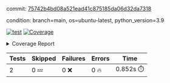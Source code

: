 commit: [75742b4bd08a521ead41c875185da06d32da7318](https://github.com/rcmdnk/s3-reader/tree/75742b4bd08a521ead41c875185da06d32da7318)

condition: branch=main, os=ubuntu-latest, python_version=3.9

[![test](https://github.com/rcmdnk/s3-reader/actions/workflows/test.yml/badge.svg)](https://github.com/rcmdnk/s3-reader/actions/runs/13270952050)
<a href="https://github.com/rcmdnk/s3-reader/blob/75742b4bd08a521ead41c875185da06d32da7318/README.md"><img alt="Coverage" src="https://img.shields.io/badge/Coverage-35%25-red.svg" /></a><details><summary>Coverage Report </summary><table><tr><th>File</th><th>Stmts</th><th>Miss</th><th>Cover</th><th>Missing</th></tr><tbody><tr><td colspan="5"><b>src/s3_reader</b></td></tr><tr><td>&nbsp; &nbsp;<a href="https://github.com/rcmdnk/s3-reader/blob/75742b4bd08a521ead41c875185da06d32da7318/src/s3_reader/file.py">file.py</a></td><td>91</td><td>62</td><td>32%</td><td><a href="https://github.com/rcmdnk/s3-reader/blob/75742b4bd08a521ead41c875185da06d32da7318/src/s3_reader/file.py#L59-L62">59&ndash;62</a>, <a href="https://github.com/rcmdnk/s3-reader/blob/75742b4bd08a521ead41c875185da06d32da7318/src/s3_reader/file.py#L65">65</a>, <a href="https://github.com/rcmdnk/s3-reader/blob/75742b4bd08a521ead41c875185da06d32da7318/src/s3_reader/file.py#L68-L75">68&ndash;75</a>, <a href="https://github.com/rcmdnk/s3-reader/blob/75742b4bd08a521ead41c875185da06d32da7318/src/s3_reader/file.py#L78-L80">78&ndash;80</a>, <a href="https://github.com/rcmdnk/s3-reader/blob/75742b4bd08a521ead41c875185da06d32da7318/src/s3_reader/file.py#L84-L90">84&ndash;90</a>, <a href="https://github.com/rcmdnk/s3-reader/blob/75742b4bd08a521ead41c875185da06d32da7318/src/s3_reader/file.py#L94-L98">94&ndash;98</a>, <a href="https://github.com/rcmdnk/s3-reader/blob/75742b4bd08a521ead41c875185da06d32da7318/src/s3_reader/file.py#L103-L148">103&ndash;148</a>, <a href="https://github.com/rcmdnk/s3-reader/blob/75742b4bd08a521ead41c875185da06d32da7318/src/s3_reader/file.py#L151-L164">151&ndash;164</a></td></tr><tr><td><b>TOTAL</b></td><td><b>96</b></td><td><b>62</b></td><td><b>35%</b></td><td>&nbsp;</td></tr></tbody></table></details>

| Tests | Skipped | Failures | Errors | Time |
| ----- | ------- | -------- | -------- | ------------------ |
| 2 | 0 :zzz: | 0 :x: | 0 :fire: | 0.852s :stopwatch: |

